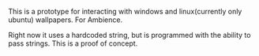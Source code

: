 This is a prototype for interacting with windows and linux(currently only ubuntu) wallpapers. For Ambience.

Right now it uses a hardcoded string, but is programmed with the ability to pass strings. This is a 
proof of concept.
